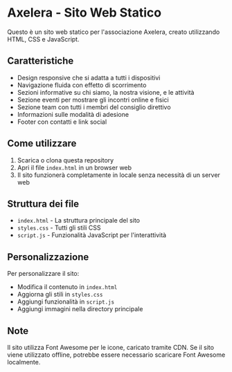 # Axelera - Sito Web Statico

Questo è un sito web statico per l'associazione Axelera, creato utilizzando HTML, CSS e JavaScript.

## Caratteristiche

- Design responsive che si adatta a tutti i dispositivi
- Navigazione fluida con effetto di scorrimento
- Sezioni informative su chi siamo, la nostra visione, e le attività
- Sezione eventi per mostrare gli incontri online e fisici
- Sezione team con tutti i membri del consiglio direttivo
- Informazioni sulle modalità di adesione
- Footer con contatti e link social

## Come utilizzare

1. Scarica o clona questa repository
2. Apri il file `index.html` in un browser web
3. Il sito funzionerà completamente in locale senza necessità di un server web

## Struttura dei file

- `index.html` - La struttura principale del sito
- `styles.css` - Tutti gli stili CSS
- `script.js` - Funzionalità JavaScript per l'interattività

## Personalizzazione

Per personalizzare il sito:

- Modifica il contenuto in `index.html`
- Aggiorna gli stili in `styles.css`
- Aggiungi funzionalità in `script.js`
- Aggiungi immagini nella directory principale

## Note

Il sito utilizza Font Awesome per le icone, caricato tramite CDN. Se il sito viene utilizzato offline, potrebbe essere necessario scaricare Font Awesome localmente.

